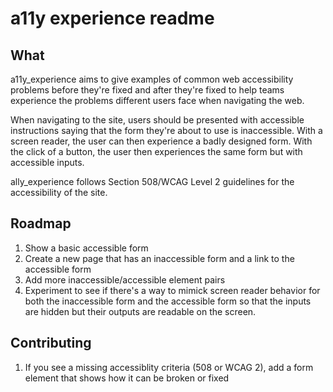 a11y experience readme
=====

What
---
a11y_experience aims to give examples of common web accessibility problems before they're fixed and after they're fixed to help teams experience the problems different users face when navigating the web.

When navigating to the site, users should be presented with accessible instructions saying that the form they're about to use is inaccessible.  With a screen reader, the user can then experience a badly designed form. With the click of a button, the user then experiences the same form but with accessible inputs.

ally_experience follows Section 508/WCAG Level 2 guidelines for the accessibility of the site.


Roadmap
---
1. Show a basic accessible form
2. Create a new page that has an inaccessible form and a link to the accessible form
3. Add more inaccessible/accessible element pairs
4. Experiment to see if there's a way to mimick screen reader behavior for both the inaccessible form and the accessible form so that the inputs are hidden but their outputs are readable on the screen.

Contributing
---
1. If you see a missing accessiblity criteria (508 or WCAG 2), add a form element that shows how it can be broken or fixed
